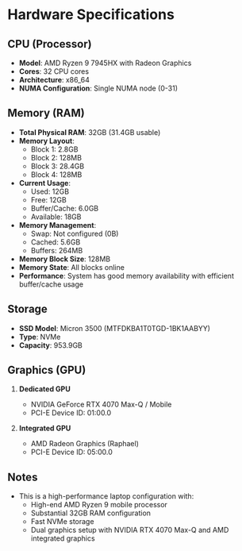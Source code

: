 # Hardware Specifications

## CPU (Processor)
- **Model**: AMD Ryzen 9 7945HX with Radeon Graphics
- **Cores**: 32 CPU cores
- **Architecture**: x86_64
- **NUMA Configuration**: Single NUMA node (0-31)

## Memory (RAM)
- **Total Physical RAM**: 32GB (31.4GB usable)
- **Memory Layout**:
  - Block 1: 2.8GB
  - Block 2: 128MB
  - Block 3: 28.4GB
  - Block 4: 128MB
- **Current Usage**:
  - Used: 12GB
  - Free: 12GB
  - Buffer/Cache: 6.0GB
  - Available: 18GB
- **Memory Management**:
  - Swap: Not configured (0B)
  - Cached: 5.6GB
  - Buffers: 264MB
- **Memory Block Size**: 128MB
- **Memory State**: All blocks online
- **Performance**: System has good memory availability with efficient buffer/cache usage

## Storage
- **SSD Model**: Micron 3500 (MTFDKBA1T0TGD-1BK1AABYY)
- **Type**: NVMe
- **Capacity**: 953.9GB

## Graphics (GPU)
1. **Dedicated GPU**
   - NVIDIA GeForce RTX 4070 Max-Q / Mobile
   - PCI-E Device ID: 01:00.0

2. **Integrated GPU**
   - AMD Radeon Graphics (Raphael)
   - PCI-E Device ID: 05:00.0

## Notes
- This is a high-performance laptop configuration with:
  - High-end AMD Ryzen 9 mobile processor
  - Substantial 32GB RAM configuration
  - Fast NVMe storage
  - Dual graphics setup with NVIDIA RTX 4070 Max-Q and AMD integrated graphics 